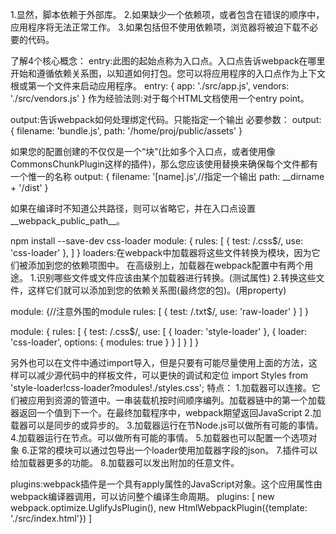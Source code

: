 1.显然，脚本依赖于外部库。
2.如果缺少一个依赖项，或者包含在错误的顺序中，应用程序将无法正常工作。
3.如果包括但不使用依赖项，浏览器将被迫下载不必要的代码。


了解4个核心概念：
entry:此图的起始点称为入口点。入口点告诉webpack在哪里开始和遵循依赖关系图，以知道如何打包。您可以将应用程序的入口点作为上下文根或第一个文件来启动应用程序。
  entry: {
    app: './src/app.js',
    vendors: './src/vendors.js'
  }
作为经验法则:对于每个HTML文档使用一个entry point。

output:告诉webpack如何处理绑定代码。只能指定一个输出
必要参数：
 output: {
    filename: 'bundle.js',
    path: '/home/proj/public/assets'
}

如果您的配置创建的不仅仅是一个“块”(比如多个入口点，或者使用像CommonsChunkPlugin这样的插件)，那么您应该使用替换来确保每个文件都有一个惟一的名称
output: {
    filename: '[name].js',//指定一个输出
    path: __dirname + '/dist'
  }

如果在编译时不知道公共路径，则可以省略它，并在入口点设置__webpack_public_path__。


npm install --save-dev css-loader
module: {
    rules: [
      { test: /\.css$/, use: 'css-loader' },
    ]
  }
loaders:在webpack中加载器将这些文件转换为模块，因为它们被添加到您的依赖项图中。
在高级别上，加载器在webpack配置中有两个用途。
1.识别哪些文件或文件应该由某个加载器进行转换。(测试属性)
2.转换这些文件，这样它们就可以添加到您的依赖关系图(最终您的包)。(用property)

module: {//注意外围的module
    rules: [
      { test: /\.txt$/, use: 'raw-loader' }
    ]
  }

  module: {
    rules: [
      {
        test: /\.css$/,
        use: [
          { loader: 'style-loader' },
          {
            loader: 'css-loader',
            options: {
              modules: true
            }
          }
        ]
      }
    ]
  }

另外也可以在文件中通过import导入，但是只要有可能尽量使用上面的方法，这样可以减少源代码中的样板文件，可以更快的调试和定位
import Styles from 'style-loader!css-loader?modules!./styles.css';
特点：
1.加载器可以连接。它们被应用到资源的管道中。一串装载机按时间顺序编列。加载器链中的第一个加载器返回一个值到下一个。在最终加载程序中，webpack期望返回JavaScript
2.加载器可以是同步的或异步的。
3.加载器运行在节Node.js可以做所有可能的事情。
4.加载器运行在节点。可以做所有可能的事情。
5.加载器也可以配置一个选项对象
6.正常的模块可以通过包导出一个loader使用加载器字段的json。
7.插件可以给加载器更多的功能。
8.加载器可以发出附加的任意文件。




plugins:webpack插件是一个具有apply属性的JavaScript对象。这个应用属性由webpack编译器调用，可以访问整个编译生命周期。
  plugins: [
    new webpack.optimize.UglifyJsPlugin(),
    new HtmlWebpackPlugin({template: './src/index.html'})
  ]